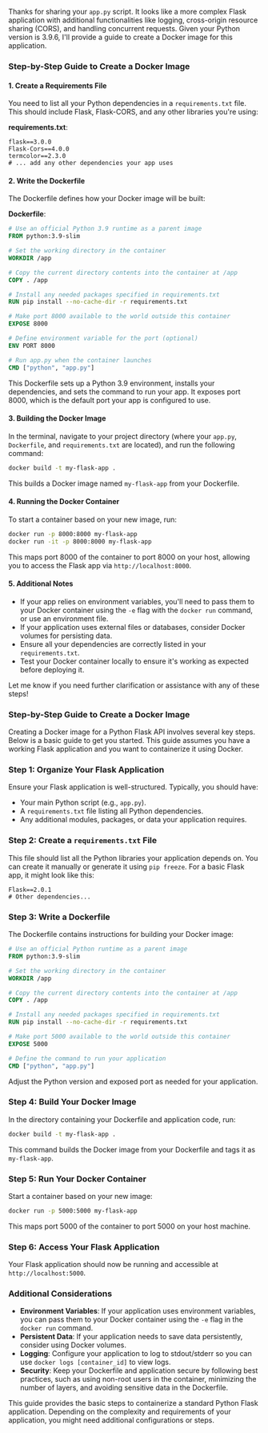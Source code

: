 Thanks for sharing your `app.py` script. It looks like a more complex Flask application with additional functionalities like logging, cross-origin resource sharing (CORS), and handling concurrent requests. Given your Python version is 3.9.6, I'll provide a guide to create a Docker image for this application.

### Step-by-Step Guide to Create a Docker Image

#### 1. Create a Requirements File
You need to list all your Python dependencies in a `requirements.txt` file. This should include Flask, Flask-CORS, and any other libraries you're using:

**requirements.txt**:
```
flask==3.0.0
Flask-Cors==4.0.0
termcolor==2.3.0
# ... add any other dependencies your app uses
```

#### 2. Write the Dockerfile
The Dockerfile defines how your Docker image will be built:

**Dockerfile**:
```dockerfile
# Use an official Python 3.9 runtime as a parent image
FROM python:3.9-slim

# Set the working directory in the container
WORKDIR /app

# Copy the current directory contents into the container at /app
COPY . /app

# Install any needed packages specified in requirements.txt
RUN pip install --no-cache-dir -r requirements.txt

# Make port 8000 available to the world outside this container
EXPOSE 8000

# Define environment variable for the port (optional)
ENV PORT 8000

# Run app.py when the container launches
CMD ["python", "app.py"]
```

This Dockerfile sets up a Python 3.9 environment, installs your dependencies, and sets the command to run your app. It exposes port 8000, which is the default port your app is configured to use.

#### 3. Building the Docker Image
In the terminal, navigate to your project directory (where your `app.py`, `Dockerfile`, and `requirements.txt` are located), and run the following command:

```bash
docker build -t my-flask-app .
```

This builds a Docker image named `my-flask-app` from your Dockerfile.

#### 4. Running the Docker Container
To start a container based on your new image, run:

```bash
docker run -p 8000:8000 my-flask-app
docker run -it -p 8000:8000 my-flask-app
```

This maps port 8000 of the container to port 8000 on your host, allowing you to access the Flask app via `http://localhost:8000`.

#### 5. Additional Notes
- If your app relies on environment variables, you'll need to pass them to your Docker container using the `-e` flag with the `docker run` command, or use an environment file.
- If your application uses external files or databases, consider Docker volumes for persisting data.
- Ensure all your dependencies are correctly listed in your `requirements.txt`.
- Test your Docker container locally to ensure it's working as expected before deploying it.

Let me know if you need further clarification or assistance with any of these steps!



### Step-by-Step Guide to Create a Docker Image

Creating a Docker image for a Python Flask API involves several key steps. Below is a basic guide to get you started. This guide assumes you have a working Flask application and you want to containerize it using Docker.

### Step 1: Organize Your Flask Application
Ensure your Flask application is well-structured. Typically, you should have:

- Your main Python script (e.g., `app.py`).
- A `requirements.txt` file listing all Python dependencies.
- Any additional modules, packages, or data your application requires.

### Step 2: Create a `requirements.txt` File
This file should list all the Python libraries your application depends on. You can create it manually or generate it using `pip freeze`. For a basic Flask app, it might look like this:

```plaintext
Flask==2.0.1
# Other dependencies...
```

### Step 3: Write a Dockerfile
The Dockerfile contains instructions for building your Docker image:

```Dockerfile
# Use an official Python runtime as a parent image
FROM python:3.9-slim

# Set the working directory in the container
WORKDIR /app

# Copy the current directory contents into the container at /app
COPY . /app

# Install any needed packages specified in requirements.txt
RUN pip install --no-cache-dir -r requirements.txt

# Make port 5000 available to the world outside this container
EXPOSE 5000

# Define the command to run your application
CMD ["python", "app.py"]
```

Adjust the Python version and exposed port as needed for your application.

### Step 4: Build Your Docker Image
In the directory containing your Dockerfile and application code, run:

```bash
docker build -t my-flask-app .
```

This command builds the Docker image from your Dockerfile and tags it as `my-flask-app`.

### Step 5: Run Your Docker Container
Start a container based on your new image:

```bash
docker run -p 5000:5000 my-flask-app
```

This maps port 5000 of the container to port 5000 on your host machine.

### Step 6: Access Your Flask Application
Your Flask application should now be running and accessible at `http://localhost:5000`.

### Additional Considerations
- **Environment Variables**: If your application uses environment variables, you can pass them to your Docker container using the `-e` flag in the `docker run` command.
- **Persistent Data**: If your application needs to save data persistently, consider using Docker volumes.
- **Logging**: Configure your application to log to stdout/stderr so you can use `docker logs [container_id]` to view logs.
- **Security**: Keep your Dockerfile and application secure by following best practices, such as using non-root users in the container, minimizing the number of layers, and avoiding sensitive data in the Dockerfile.

This guide provides the basic steps to containerize a standard Python Flask application. Depending on the complexity and requirements of your application, you might need additional configurations or steps.
